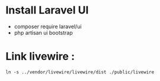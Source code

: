 # Install Laravel UI
- composer require laravel/ui
- php artisan ui bootstrap

# Link livewire :
`ln -s ../vendor/livewire/livewire/dist ./public/livewire`